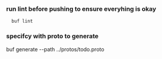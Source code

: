 ### run lint before pushing to ensure everyhing is okay
```
  buf lint
```

### specifcy with proto to generate
buf generate --path ../protos/todo.proto